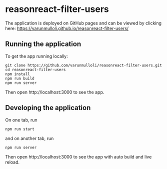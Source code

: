 # reasonreact-filter-users

The application is deployed on GitHub pages and can be viewed by clicking here: https://varunmulloli.github.io/reasonreact-filter-users/

## Running the application

To get the app running locally:

```
git clone https://github.com/varunmulloli/reasonreact-filter-users.git
cd reasonreact-filter-users
npm install
npm run build
npm run server
```
Then open http://localhost:3000 to see the app.

## Developing the application

On one tab, run 

```
npm run start
```
and on another tab, run
```
npm run server
```
Then open http://localhost:3000 to see the app with auto build and live reload.
